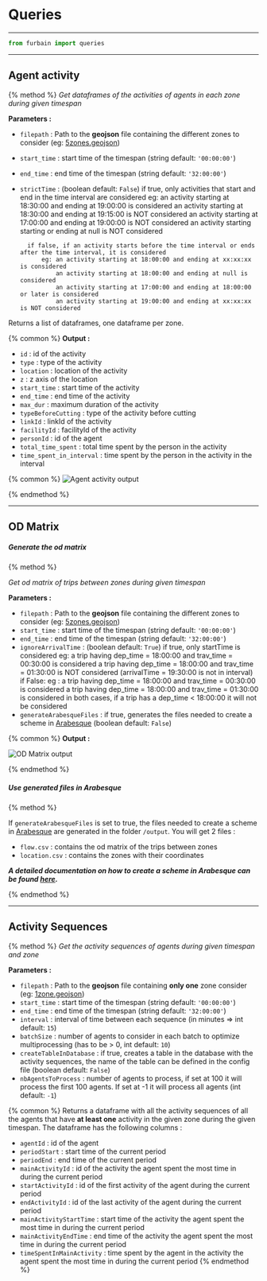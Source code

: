 # Queries

___

```python
from furbain import queries
```
___

## Agent activity
{% method %}
_Get dataframes of the activities of agents in each zone during given timespan_

**Parameters :**
* `filepath` : Path to the **geojson** file containing the different zones to consider (eg: [5zones.geojson](https://github.com/gabRpt/matsim-output-postgreSQL-converter/blob/main/resources/sample/5zones.geojson))
* `start_time` : start time of the timespan (string default: `'00:00:00'`)
* `end_time` : end time of the timespan (string default: `'32:00:00'`)
* `strictTime` : (boolean default: `False`)
        if true, only activities that start and end in the time interval are considered
            eg: an activity starting at 18:30:00 and ending at 19:00:00 is considered
                an activity starting at 18:30:00 and ending at 19:15:00 is NOT considered
                an activity starting at 17:00:00 and ending at 19:00:00 is NOT considered
                an activity starting starting or ending at null is NOT considered

        if false, if an activity starts before the time interval or ends after the time interval, it is considered
            eg: an activity starting at 18:00:00 and ending at xx:xx:xx is considered
                an activity starting at 18:00:00 and ending at null is considered
                an activity starting at 17:00:00 and ending at 18:00:00 or later is considered
                an activity starting at 19:00:00 and ending at xx:xx:xx is NOT considered

Returns a list of dataframes, one dataframe per zone.

{% common %}
__Output :__

* `id` : id of the activity
* `type` : type of the activity
* `location` : location of the activity
* `z` : z axis of the location
* `start_time` : start time of the activity
* `end_time` : end time of the activity
* `max_dur` : maximum duration of the activity
* `typeBeforeCutting` : type of the activity before cutting
* `linkId` : linkId of the activity
* `facilityId` : facilityId of the activity
* `personId` : id of the agent
* `total_time_spent` : total time spent by the person in the activity
* `time_spent_in_interval` : time spent by the person in the activity in the interval

{% common %}
![Agent activity output](https://raw.githubusercontent.com/gabRpt/matsim-output-postgreSQL-converter/main/resources/docs/queries/agent_activity_output.png)

{% endmethod %}

___

## OD Matrix

##### Generate the od matrix

{% method %}

_Get od matrix of trips between zones during given timespan_

**Parameters :**
* `filepath` : Path to the **geojson** file containing the different zones to consider (eg: [5zones.geojson](https://github.com/gabRpt/matsim-output-postgreSQL-converter/blob/main/resources/sample/5zones.geojson))
* `start_time` : start time of the timespan (string default: `'00:00:00'`)
* `end_time` : end time of the timespan (string default: `'32:00:00'`)
* `ignoreArrivalTime` : (boolean default: `True`)
        if true, only startTime is considered
        eg: a trip having dep_time = 18:00:00 and trav_time = 00:30:00 is considered
            a trip having dep_time = 18:00:00 and trav_time = 01:30:00 is NOT considered (arrivalTime = 19:30:00 is not in interval)
        if False:
        eg : a trip having dep_time = 18:00:00 and trav_time = 00:30:00 is considered
                a trip having dep_time = 18:00:00 and trav_time = 01:30:00 is considered
        in both cases, if a trip has a dep_time < 18:00:00 it will not be considered
* `generateArabesqueFiles` : if true, generates the files needed to create a scheme in [Arabesque](http://arabesque.ifsttar.fr/) (boolean default: `False`)

{% common %}
__Output :__

![OD Matrix output](https://raw.githubusercontent.com/gabRpt/matsim-output-postgreSQL-converter/main/resources/docs/queries/OD_matrix_output.png)


{% endmethod %}

##### Use generated files in Arabesque

{% method %}

If `generateArabesqueFiles` is set to true, the files needed to create a scheme in [Arabesque](http://arabesque.ifsttar.fr/) are generated in the folder `/output`.
You will get 2 files :
* `flow.csv` : contains the od matrix of the trips between zones
* `location.csv` : contains the zones with their coordinates

_**A detailed documentation on how to create a scheme in Arabesque can be found [here](https://gflowiz.github.io/arabesque/).**_

{% endmethod %}

___

## Activity Sequences
{% method %}
_Get the activity sequences of agents during given timespan and zone_

**Parameters :**
* `filepath` : Path to the **geojson** file containing **only one** zone consider (eg: [1zone.geojson](https://github.com/gabRpt/matsim-output-postgreSQL-converter/blob/main/resources/sample/1zone.geojson))
* `start_time` : start time of the timespan (string default: `'00:00:00'`)
* `end_time` : end time of the timespan (string default: `'32:00:00'`)
* `interval` : interval of time between each sequence (in minutes => int default: `15`)
* `batchSize` : number of agents to consider in each batch to optimize multiprocessing (has to be > 0, int default: `10`)
* `createTableInDatabase` : if true, creates a table in the database with the activity sequences, the name of the table can be defined in the config file (boolean default: `False`)
* `nbAgentsToProcess` : number of agents to process, if set at 100 it will process the first 100 agents. If set at -1 it will process all agents (int default: `-1`)

{% common %}
Returns a dataframe with all the activity sequences of all the agents that have **at least one** activity in the given zone during the given timespan.
The dataframe has the following columns :

* `agentId` : id of the agent
* `periodStart` : start time of the current period
* `periodEnd` : end time of the current period
* `mainActivityId` : id of the activity the agent spent the most time in during the current period
* `startActivityId` : id of the first activity of the agent during the current period
* `endActivityId` : id of the last activity of the agent during the current period
* `mainActivityStartTime` : start time of the activity the agent spent the most time in during the current period
* `mainActivityEndTime` : end time of the activity the agent spent the most time in during the current period
* `timeSpentInMainActivity` : time spent by the agent in the activity the agent spent the most time in during the current period
{% endmethod %}